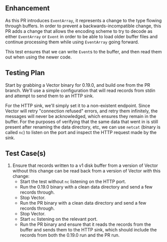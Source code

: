 ## Enhancement

As this PR introduces `EventArray`, it represents a change to the type flowing through buffers.  In
order to prevent a backwards-incompatible change, this PR adds a change that allows the encoding
scheme to try to decode as either `EventArray` or `Event` in order to be able to load older buffer
files and continue processing them while using `EventArray` going forward.

This test ensures that we can write `Event`s to the buffer, and then read them out when using the
newer code.

## Testing Plan

Start by grabbing a Vector binary for 0.19.0, and build one from the PR branch.  We'll use
a simple configuration that will read records from stdin and attempt to send them to an HTTP sink.

For the HTTP sink, we'll simply set it to a non-existent endpoint.  Since Vector will retry
"connection refused" errors, and retry them infinitely, the messages will never be acknowledged,
which ensures they remain in the buffer.  For the purposes of verifying that the same data that went
in is still present after renaming the data directory, etc, we can use `netcat` (binary is called
`nc`) to listen on the port and inspect the HTTP request made by the sink.

## Test Case(s)

1. Ensure that records written to a v1 disk buffer from a version of Vector without this change can
   be read back from a version of Vector _with_ this change:
   - Start the test without `nc` listening on the HTTP port.
   - Run the 0.19.0 binary with a clean data directory and send a few records through.
   - Stop Vector.
   - Run the PR binary with a clean data directory and send a few records through.
   - Stop Vector.
   - Start `nc` listening on the relevant port.
   - Run the PR binary and ensure that it reads the records from the buffer and sends them to the
     HTTP sink, which should include the records from both the 0.19.0 run and the PR run.

